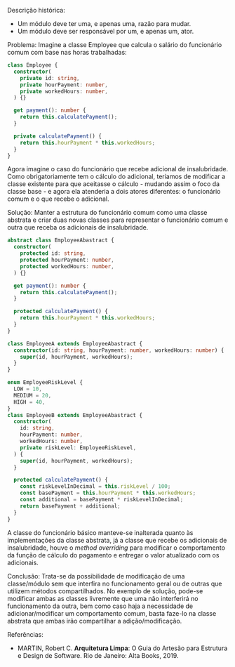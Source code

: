 Descrição histórica:
- Um módulo deve ter uma, e apenas uma, razão para mudar.
- Um módulo deve ser responsável por um, e apenas um, ator.

Problema:
Imagine a classe Employee que calcula o salário do funcionário comum com base nas horas trabalhadas:
```ts
class Employee {
  constructor(
    private id: string,
    private hourPayment: number,
    private workedHours: number,
  ) {}

  get payment(): number {
    return this.calculatePayment();
  }

  private calculatePayment() {
    return this.hourPayment * this.workedHours;
  }
}
```
Agora imagine o caso do funcionário que recebe adicional de insalubridade. Como obrigatoriamente tem o cálculo do adicional, teríamos de modificar a classe existente para que aceitasse o cálculo - mudando assim o foco da classe base - e agora ela atenderia a dois atores diferentes: o funcionário comum e o que recebe o adicional.

Solução:
Manter a estrutura do funcionário comum como uma classe abstrata e criar duas novas classes para representar o funcionário comum e outra que receba os adicionais de insalubridade.
```ts
abstract class EmployeeAbastract {
  constructor(
    protected id: string,
    protected hourPayment: number,
    protected workedHours: number,
  ) {}

  get payment(): number {
    return this.calculatePayment();
  }

  protected calculatePayment() {
    return this.hourPayment * this.workedHours;
  }
}

class EmployeeA extends EmployeeAbastract {
  constructor(id: string, hourPayment: number, workedHours: number) {
    super(id, hourPayment, workedHours);
  }
}

enum EmployeeRiskLevel {
  LOW = 10,
  MEDIUM = 20,
  HIGH = 40,
}
class EmployeeB extends EmployeeAbastract {
  constructor(
    id: string,
    hourPayment: number,
    workedHours: number,
    private riskLevel: EmployeeRiskLevel,
  ) {
    super(id, hourPayment, workedHours);
  }

  protected calculatePayment() {
    const riskLevelInDecimal = this.riskLevel / 100;
    const basePayment = this.hourPayment * this.workedHours;
    const additional = basePayment * riskLevelInDecimal;
    return basePayment + additional;
  }
}
```
A classe do funcionário básico manteve-se inalterada quanto às implementações da classe abstrata, já a classe que recebe os adicionais de insalubridade, houve o *method overriding* para modificar o comportamento da função de cálculo do pagamento e entregar o valor atualizado com os adicionais.

Conclusão:
Trata-se da possibilidade de modificação de uma classe/módulo sem que interfira no funcionamento geral ou de outras que utilizem métodos compartilhados.
No exemplo de solução, pode-se modificar ambas as classes livremente que uma não interferirá no funcionamento da outra, bem como caso haja a necessidade de adicionar/modificar um comportamento comum, basta faze-lo na classe abstrata que ambas irão compartilhar a adição/modificação.

Referências:
- MARTIN, Robert C. **Arquitetura Limpa**: O Guia do Artesão para Estrutura e Design de Software. Rio de Janeiro: Alta Books, 2019.
